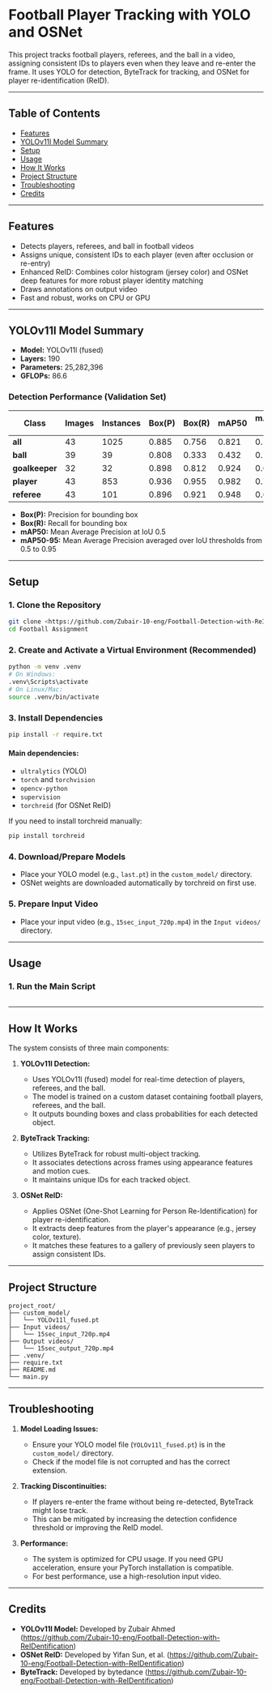 # Football Player Tracking with YOLO and OSNet

This project tracks football players, referees, and the ball in a video, assigning consistent IDs to players even when they leave and re-enter the frame. It uses YOLO for detection, ByteTrack for tracking, and OSNet for player re-identification (ReID).

---

## Table of Contents
- [Features](#features)
- [YOLOv11l Model Summary](#yolov11l-model-summary)
- [Setup](#setup)
- [Usage](#usage)
- [How It Works](#how-it-works)
- [Project Structure](#project-structure)
- [Troubleshooting](#troubleshooting)
- [Credits](#credits)

---

## Features
- Detects players, referees, and ball in football videos
- Assigns unique, consistent IDs to each player (even after occlusion or re-entry)
- Enhanced ReID: Combines color histogram (jersey color) and OSNet deep features for more robust player identity matching
- Draws annotations on output video
- Fast and robust, works on CPU or GPU

---

## YOLOv11l Model Summary

- **Model:** YOLOv11l (fused)
- **Layers:** 190
- **Parameters:** 25,282,396
- **GFLOPs:** 86.6

### Detection Performance (Validation Set)
| Class        | Images | Instances | Box(P) | Box(R) | mAP50 | mAP50-95 |
|--------------|--------|-----------|--------|--------|-------|----------|
| **all**      | 43     | 1025      | 0.885  | 0.756  | 0.821 | 0.566    |
| **ball**     | 39     | 39        | 0.808  | 0.333  | 0.432 | 0.176    |
| **goalkeeper** | 32   | 32        | 0.898  | 0.812  | 0.924 | 0.678    |
| **player**   | 43     | 853       | 0.936  | 0.955  | 0.982 | 0.781    |
| **referee**  | 43     | 101       | 0.896  | 0.921  | 0.948 | 0.629    |

- **Box(P):** Precision for bounding box
- **Box(R):** Recall for bounding box
- **mAP50:** Mean Average Precision at IoU 0.5
- **mAP50-95:** Mean Average Precision averaged over IoU thresholds from 0.5 to 0.95

---

## Setup

### 1. Clone the Repository
```bash
git clone <https://github.com/Zubair-10-eng/Football-Detection-with-ReIDentification.git>
cd Football Assignment
```

### 2. Create and Activate a Virtual Environment (Recommended)
```bash
python -m venv .venv
# On Windows:
.venv\Scripts\activate
# On Linux/Mac:
source .venv/bin/activate
```

### 3. Install Dependencies
```bash
pip install -r require.txt
```

#### Main dependencies:
- `ultralytics` (YOLO)
- `torch` and `torchvision`
- `opencv-python`
- `supervision`
- `torchreid` (for OSNet ReID)

If you need to install torchreid manually:
```bash
pip install torchreid
```

### 4. Download/Prepare Models
- Place your YOLO model (e.g., `last.pt`) in the `custom_model/` directory.
- OSNet weights are downloaded automatically by torchreid on first use.

### 5. Prepare Input Video
- Place your input video (e.g., `15sec_input_720p.mp4`) in the `Input videos/` directory.

---

## Usage

### 1. Run the Main Script
```
```

---

## How It Works

The system consists of three main components:

1. **YOLOv11l Detection:**
   - Uses YOLOv11l (fused) model for real-time detection of players, referees, and the ball.
   - The model is trained on a custom dataset containing football players, referees, and the ball.
   - It outputs bounding boxes and class probabilities for each detected object.

2. **ByteTrack Tracking:**
   - Utilizes ByteTrack for robust multi-object tracking.
   - It associates detections across frames using appearance features and motion cues.
   - It maintains unique IDs for each tracked object.

3. **OSNet ReID:**
   - Applies OSNet (One-Shot Learning for Person Re-Identification) for player re-identification.
   - It extracts deep features from the player's appearance (e.g., jersey color, texture).
   - It matches these features to a gallery of previously seen players to assign consistent IDs.

---

## Project Structure

```
project_root/
├── custom_model/
│   └── YOLOv11l_fused.pt
├── Input videos/
│   └── 15sec_input_720p.mp4
├── Output videos/
│   └── 15sec_output_720p.mp4
├── .venv/
├── require.txt
├── README.md
└── main.py
```

---

## Troubleshooting

1. **Model Loading Issues:**
   - Ensure your YOLO model file (`YOLOv11l_fused.pt`) is in the `custom_model/` directory.
   - Check if the model file is not corrupted and has the correct extension.

2. **Tracking Discontinuities:**
   - If players re-enter the frame without being re-detected, ByteTrack might lose track.
   - This can be mitigated by increasing the detection confidence threshold or improving the ReID model.

3. **Performance:**
   - The system is optimized for CPU usage. If you need GPU acceleration, ensure your PyTorch installation is compatible.
   - For best performance, use a high-resolution input video.

---

## Credits

- **YOLOv11l Model:** Developed by Zubair Ahmed (https://github.com/Zubair-10-eng/Football-Detection-with-ReIDentification)
- **OSNet ReID:** Developed by Yifan Sun, et al. (https://github.com/Zubair-10-eng/Football-Detection-with-ReIDentification)
- **ByteTrack:** Developed by bytedance (https://github.com/Zubair-10-eng/Football-Detection-with-ReIDentification)
